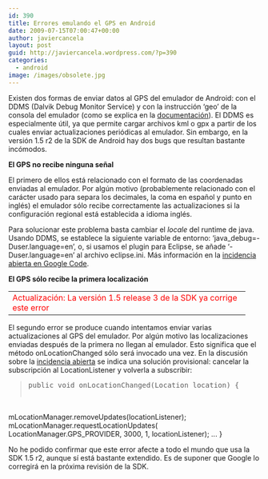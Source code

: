 ```yaml
---
id: 390
title: Errores emulando el GPS en Android
date: 2009-07-15T07:00:47+00:00
author: javiercancela
layout: post
guid: http://javiercancela.wordpress.com/?p=390
categories:
  - android
image: /images/obsolete.jpg
---
```

<div id="_mcePaste" style="position:absolute;width:1px;height:1px;top:0;left:-10000px;">
  Existen dos formas de enviar datos al GPS del emulador de Android: con el DDMS (Dalvik Debug Monitor Service) y con la instrucción &#8216;geo&#8217; de la consola del emulador (como se explica en la documentación [http://developer.android.com/guide/topics/location/index.html#location]). El DDMS es especialmente útil, ya que permite cargar archivos kml o gpx a partir de los cuales enviar actualizaciones periódicas al emulador. Sin embargo, en la versión 1.5 r2 de la SDK de Android hay dos bugs que resultan bastante molestos para desarrollar aplicaciones que usan el GPS.
</div>

<div id="_mcePaste" style="position:absolute;width:1px;height:1px;top:0;left:-10000px;">
  El primero de ellos está relacionado con el formato de las coordenadas enviadas al emulador. Por algún motivo (probablemente relacionado con el caracter usado para separa los decimales, &#8216;,&#8217; en español y &#8216;.&#8217; en inglés) el emulador sólo recibe correctamente las actualizaciones si la configuración regional está establecida a idioma inglés. En realidad no es necesario cambiar la configuración local de todo el sistema. Usando DDMS, basta con establecer la siguiente variable de entorno: &#8216;java_debug=-Duser.language=en&#8217;, o, si usamos el plugin para Eclipse, añadir &#8216;-Duser.language=en&#8217; al eclipse.ini. Más información en la incidencia abierta en Google Code [http://code.google.com/p/android/issues/detail?id=915].
</div>

<div id="_mcePaste" style="position:absolute;width:1px;height:1px;top:0;left:-10000px;">
  El segundo error se produce cuando intentamos enviar varias actualizaciones al GPS del emulador. Por algún motivo las localizaciones enviadas después de la primera no llegan al emulador. Esto significa que el método onLocationChanged sólo será invocado una vez. En la discusión sobre la incidencia abierta [http://code.google.com/p/android/issues/detail?id=2545] se indica una solución provisional: cancelar la subscripción al LocationListener y volverla a subscribir:
</div>

<div id="_mcePaste" style="position:absolute;width:1px;height:1px;top:0;left:-10000px;">
  public void onLocationChanged(Location location) {
</div>

<div id="_mcePaste" style="position:absolute;width:1px;height:1px;top:0;left:-10000px;">
  <span style="white-space:pre;"> </span>mLocationManager.removeUpdates(locationListener);
</div>

<div id="_mcePaste" style="position:absolute;width:1px;height:1px;top:0;left:-10000px;">
  <span style="white-space:pre;"> </span>mLocationManager.requestLocationUpdates(
</div>

<div id="_mcePaste" style="position:absolute;width:1px;height:1px;top:0;left:-10000px;">
  LocationManager.GPS_PROVIDER,
</div>

<div id="_mcePaste" style="position:absolute;width:1px;height:1px;top:0;left:-10000px;">
  3000,
</div>

<div id="_mcePaste" style="position:absolute;width:1px;height:1px;top:0;left:-10000px;">
  1,
</div>

<div id="_mcePaste" style="position:absolute;width:1px;height:1px;top:0;left:-10000px;">
  locationListener);
</div>

Existen dos formas de enviar datos al GPS del emulador de Android: con el DDMS (Dalvik Debug Monitor Service) y con la instrucción &#8216;geo&#8217; de la consola del emulador (como se explica en la [documentación](http://developer.android.com/guide/topics/location/index.html#location)). El DDMS es especialmente útil, ya que permite cargar archivos kml o gpx a partir de los cuales enviar actualizaciones periódicas al emulador. Sin embargo, en la versión 1.5 r2 de la SDK de Android hay dos bugs que resultan bastante incómodos.

**El GPS no recibe ninguna señal**

El primero de ellos está relacionado con el formato de las coordenadas enviadas al emulador. Por algún motivo (probablemente relacionado con el carácter usado para separa los decimales, la coma en español y punto en inglés) el emulador sólo recibe correctamente las actualizaciones si la configuración regional está establecida a idioma inglés.

Para solucionar este problema basta cambiar el _locale_ del runtime de java. Usando DDMS, se establece la siguiente variable de entorno: &#8216;java_debug=-Duser.language=en&#8217;, o, si usamos el plugin para Eclipse, se añade &#8216;-Duser.language=en&#8217; al archivo eclipse.ini. Más información en la [incidencia abierta en Google Code](http://code.google.com/p/android/issues/detail?id=915).

**El GPS sólo recibe la primera localización**

<table border="0" cellspacing="0" cellpadding="2" width="460">
  <tr>
    <td width="458" valign="top">
      <span style="color:#ff0000;">Actualización: La versión 1.5 release 3 de la SDK ya corrige este error</span>
    </td>
  </tr>
</table>

El segundo error se produce cuando intentamos enviar varias actualizaciones al GPS del emulador. Por algún motivo las localizaciones enviadas después de la primera no llegan al emulador. Esto significa que el método onLocationChanged sólo será invocado una vez. En la discusión sobre la [incidencia abierta](http://code.google.com/p/android/issues/detail?id=2545) se indica una solución provisional: cancelar la subscripción al LocationListener y volverla a subscribir:

> <pre>public void onLocationChanged(Location location) {
<span style="white-space:pre;"> </span>mLocationManager.removeUpdates(locationListener);
<span style="white-space:pre;"> </span>mLocationManager.requestLocationUpdates(
LocationManager.GPS_PROVIDER,
3000,
1,
locationListener);
...
}</pre>

No he podido confirmar que este error afecte a todo el mundo que usa la SDK 1.5 r2, aunque sí está bastante extendido. Es de suponer que Google lo corregirá en la próxima revisión de la SDK.